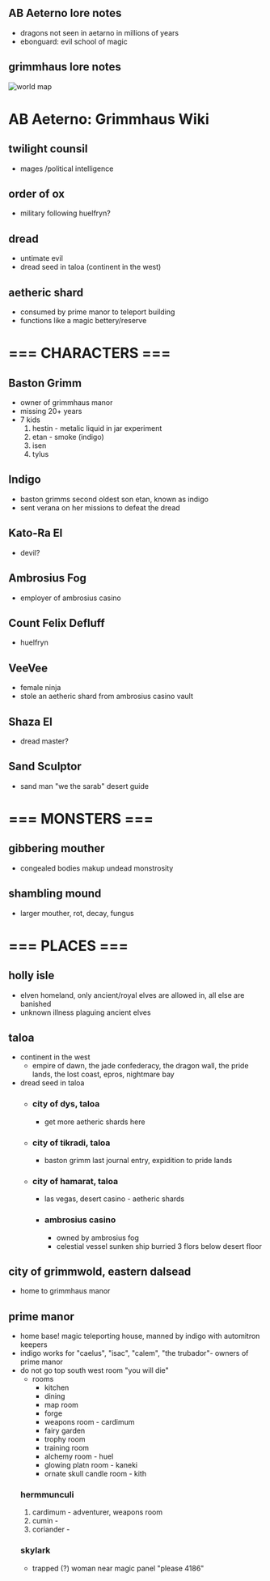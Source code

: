 ## AB Aeterno lore notes
- dragons not seen in aetarno in millions of years
- ebonguard: evil school of magic

## grimmhaus lore notes

![world map](../assets/Ab_Aeterno_World_Map.png)

# AB Aeterno: Grimmhaus Wiki
## twilight counsil
- mages /political intelligence

## order of ox 
- military following huelfryn?

## dread
- untimate evil
- dread seed in taloa (continent in the west)

## aetheric shard
- consumed by prime manor to teleport building
- functions like a magic bettery/reserve

# === CHARACTERS ===
## Baston Grimm
- owner of grimmhaus manor
- missing 20+ years
- 7 kids
    1. hestin - metalic liquid in jar experiment
    2. etan - smoke (indigo)
    3. isen
    4. tylus

## Indigo
- baston grimms second oldest son etan, known as indigo
- sent verana on her missions to defeat the dread

## Kato-Ra El
- devil?

## Ambrosius Fog
- employer of ambrosius casino

## Count Felix Defluff
- huelfryn 

## VeeVee
- female ninja
- stole an aetheric shard from ambrosius casino vault

## Shaza El
- dread master?

## Sand Sculptor
- sand man "we the sarab" desert guide



# === MONSTERS ===
## gibbering mouther
- congealed bodies makup undead monstrosity

## shambling mound
- larger mouther, rot, decay, fungus





# === PLACES ===
## holly isle
- elven homeland, only ancient/royal elves are allowed in, all else are banished
- unknown illness plaguing ancient elves

## taloa 
- continent in the west
    - empire of dawn, the jade confederacy, the dragon wall, the pride lands, the lost coast, epros, nightmare bay
- dread seed in taloa 
    - ### city of dys, taloa
        - get more aetheric shards here
    - ### city of tikradi, taloa
        - baston grimm last journal entry, expidition to pride lands 
    - ### city of hamarat, taloa
        - las vegas, desert casino - aetheric shards
        - ### ambrosius casino
            - owned by ambrosius fog
            - celestial vessel sunken ship burried 3 flors below desert floor

## city of grimmwold, eastern dalsead
- home to grimmhaus manor

## prime manor
- home base! magic teleporting house, manned by indigo with automitron keepers
- indigo works for "caelus", "isac", "calem", "the trubador"- owners of prime manor
- do not go top south west room "you will die"
    - rooms
        - kitchen
        - dining
        - map room 
        - forge
        - weapons room - cardimum
        - fairy garden
        - trophy room
        - training room
        - alchemy room - huel
        - glowing platn room - kaneki
        - ornate skull candle room - kith
    ### hermmunculi
    1. cardimum - adventurer, weapons room
    2. cumin - 
    3. coriander - 
    ### skylark
    - trapped (?) woman near magic panel "please 4186"
    
